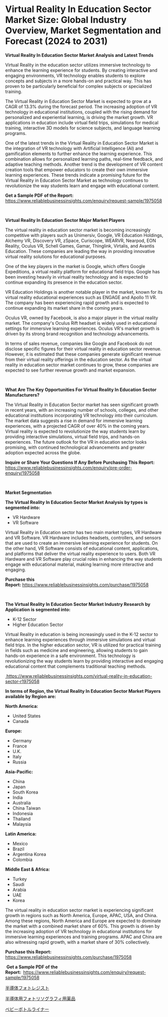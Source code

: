 <p><h1>Virtual Reality In Education Sector Market Size: Global Industry Overview, Market Segmentation and Forecast (2024 to 2031)</h1></p><p><strong>Virtual Reality In Education Sector Market Analysis and Latest Trends</strong></p>
<p><p>Virtual Reality in the education sector utilizes immersive technology to enhance the learning experience for students. By creating interactive and engaging environments, VR technology enables students to explore concepts and subjects in a more hands-on and practical way. This has proven to be particularly beneficial for complex subjects or specialized training.</p><p>The Virtual Reality in Education Sector Market is expected to grow at a CAGR of 13.3% during the forecast period. The increasing adoption of VR technology in educational institutions, coupled with the rising demand for personalized and experiential learning, is driving the market growth. VR applications in education include virtual field trips, simulations for medical training, interactive 3D models for science subjects, and language learning programs.</p><p>One of the latest trends in the Virtual Reality in Education Sector Market is the integration of VR technology with Artificial Intelligence (AI) and gamification elements to further enhance the learning experience. This combination allows for personalized learning paths, real-time feedback, and adaptive teaching methods. Another trend is the development of VR content creation tools that empower educators to create their own immersive learning experiences. These trends indicate a promising future for the Virtual Reality in Education Sector Market as technology continues to revolutionize the way students learn and engage with educational content.</p></p>
<p><strong>Get a Sample PDF of the Report:&nbsp;</strong> <a href="https://www.reliablebusinessinsights.com/enquiry/request-sample/1975058">https://www.reliablebusinessinsights.com/enquiry/request-sample/1975058</a></p>
<p>&nbsp;</p>
<p><strong>Virtual Reality In Education Sector Major Market Players</strong></p>
<p><p>The virtual reality in education sector market is becoming increasingly competitive with players such as Unimersiv, Google, VR Education Holdings, Alchemy VR, Discovery VR, zSpace, Curiscope, WEARVR, Nearpod, EON Reality, Oculus VR, Schell Games, Gamar, Thinglink, Virtalis, and Avantis Education. These companies are leading the way in providing innovative virtual reality solutions for educational purposes.</p><p>One of the key players in the market is Google, which offers Google Expeditions, a virtual reality platform for educational field trips. Google has been investing heavily in virtual reality technology and is expected to continue expanding its presence in the education sector.</p><p>VR Education Holdings is another notable player in the market, known for its virtual reality educational experiences such as ENGAGE and Apollo 11 VR. The company has been experiencing rapid growth and is expected to continue expanding its market share in the coming years.</p><p>Oculus VR, owned by Facebook, is also a major player in the virtual reality market. The company's Oculus Rift headset is widely used in educational settings for immersive learning experiences. Oculus VR's market growth is driven by its strong brand recognition and technology advancements.</p><p>In terms of sales revenue, companies like Google and Facebook do not disclose specific figures for their virtual reality in education sector revenue. However, it is estimated that these companies generate significant revenue from their virtual reality offerings in the education sector. As the virtual reality in education sector market continues to grow, these companies are expected to see further revenue growth and market expansion.</p></p>
<p>&nbsp;</p>
<p><strong>What Are The Key Opportunities For Virtual Reality In Education Sector Manufacturers?</strong></p>
<p><p>The Virtual Reality in Education Sector market has seen significant growth in recent years, with an increasing number of schools, colleges, and other educational institutions incorporating VR technology into their curriculum. The market data suggests a rise in demand for immersive learning experiences, with a projected CAGR of over 40% in the coming years. Virtual reality is expected to revolutionize the way students learn by providing interactive simulations, virtual field trips, and hands-on experiences. The future outlook for the VR in education sector looks promising, with continued technological advancements and greater adoption expected across the globe.</p></p>
<p><strong>Inquire or Share Your Questions If Any Before Purchasing This Report:</strong> <a href="https://www.reliablebusinessinsights.com/enquiry/pre-order-enquiry/1975058">https://www.reliablebusinessinsights.com/enquiry/pre-order-enquiry/1975058</a></p>
<p>&nbsp;</p>
<p><strong>Market Segmentation</strong></p>
<p><strong>The Virtual Reality In Education Sector Market Analysis by types is segmented into:</strong></p>
<p><ul><li>VR Hardware</li><li>VR Software</li></ul></p>
<p><p>Virtual Reality in Education sector has two main market types, VR Hardware and VR Software. VR Hardware includes headsets, controllers, and sensors that are used to create an immersive learning experience for students. On the other hand, VR Software consists of educational content, applications, and platforms that deliver the virtual reality experience to users. Both VR Hardware and VR Software play crucial roles in enhancing the way students engage with educational material, making learning more interactive and engaging.</p></p>
<p><strong>Purchase this Report:&nbsp;</strong><a href="https://www.reliablebusinessinsights.com/purchase/1975058">https://www.reliablebusinessinsights.com/purchase/1975058</a></p>
<p>&nbsp;</p>
<p><strong>The Virtual Reality In Education Sector Market Industry Research by Application is segmented into:</strong></p>
<p><ul><li>K-12 Sector</li><li>Higher Education Sector</li></ul></p>
<p><p>Virtual Reality in education is being increasingly used in the K-12 sector to enhance learning experiences through immersive simulations and virtual field trips. In the higher education sector, VR is utilized for practical training in fields such as medicine and engineering, allowing students to gain hands-on experience in a safe environment. This technology is revolutionizing the way students learn by providing interactive and engaging educational content that complements traditional teaching methods.</p></p>
<p><a href="https://www.reliablebusinessinsights.com/virtual-reality-in-education-sector-r1975058">&nbsp;https://www.reliablebusinessinsights.com/virtual-reality-in-education-sector-r1975058</a></p>
<p><strong>In terms of Region, the Virtual Reality In Education Sector Market Players available by Region are:</strong></p>
<p>
    <p> <strong> North America: </strong>
        <ul>
            <li>United States</li>
            <li>Canada</li>
        </ul>
        </p> 
    <p> <strong> Europe: </strong>
        <ul>
            <li>Germany</li>
            <li>France</li>
            <li>U.K.</li>
            <li>Italy</li>
            <li>Russia</li>
        </ul>
        </p> 
    <p> <strong> Asia-Pacific: </strong>
        <ul>
            <li>China</li>
            <li>Japan</li>
            <li>South Korea</li>
            <li>India</li>
            <li>Australia</li>
            <li>China Taiwan</li>
            <li>Indonesia</li>
            <li>Thailand</li>
            <li>Malaysia</li>
        </ul>
        </p> 
    <p> <strong> Latin America: </strong>
        <ul>
            <li>Mexico</li>
            <li>Brazil</li>
            <li>Argentina Korea</li>
            <li>Colombia</li>
        </ul>
        </p> 
    <p> <strong> Middle East & Africa: </strong>
        <ul>
            <li>Turkey</li>
            <li>Saudi</li>
            <li>Arabia</li>
            <li>UAE</li>
            <li>Korea</li>
        </ul>
    </p>
    </p>
<p><p>The virtual reality in education sector market is experiencing significant growth in regions such as North America, Europe, APAC, USA, and China. Among these regions, North America and Europe are expected to dominate the market with a combined market share of 60%. This growth is driven by the increasing adoption of VR technology in educational institutions for immersive learning experiences and training programs. APAC and China are also witnessing rapid growth, with a market share of 30% collectively.</p></p>
<p><strong>Purchase this Report: </strong><a href="https://www.reliablebusinessinsights.com/purchase/1975058">https://www.reliablebusinessinsights.com/purchase/1975058</a></p>
<p>&nbsp;<strong>Get a Sample PDF of the Report:&nbsp;&nbsp;</strong><a href="https://www.reliablebusinessinsights.com/enquiry/request-sample/1975058">https://www.reliablebusinessinsights.com/enquiry/request-sample/1975058</a></p>
<p><strong></strong></p>
<p><p><a href="https://github.com/DwightHuels1/Market-Research-Report-List-1/blob/main/8691109116131.md">半導体フォトレジスト</a></p><p><a href="https://github.com/tanyaali3/Market-Research-Report-List-1/blob/main/4841115116130.md">半導体用フォトリソグラフィ用薬品</a></p><p><a href="https://medium.com/@wgloverbetty988/%E8%B5%A4%E3%81%A1%E3%82%83%E3%82%93%E7%94%A8%E3%83%9C%E3%83%88%E3%83%AB%E3%83%A9%E3%82%A4%E3%83%8A%E3%83%BC%E5%B8%82%E5%A0%B4%E3%81%AE%E3%83%88%E3%83%AC%E3%83%B3%E3%83%89%E3%81%A8%E5%88%86%E6%9E%90-%E5%B0%86%E6%9D%A5%E3%81%AE%E6%88%90%E9%95%B7%E3%81%AB%E5%90%91%E3%81%91%E3%81%9F%E6%A9%9F%E4%BC%9A%E3%81%A8%E8%AA%B2%E9%A1%8C-2024%E5%B9%B4-2031%E5%B9%B4-c658b08511bf">ベビーボトルライナー</a></p></p>